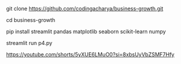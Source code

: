 git clone https://github.com/codingacharya/business-growth.git

cd business-growth

pip install streamlit pandas matplotlib seaborn scikit-learn numpy

streamlit run p4.py

https://youtube.com/shorts/5yXUE6LMuO0?si=8xbsUyVbZSMF7Hfy
